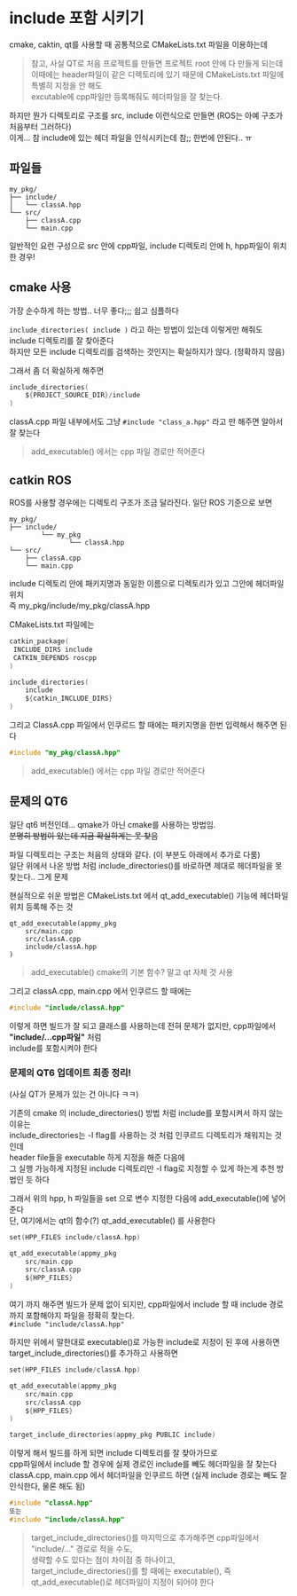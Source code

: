 # include 포함 시키기 
cmake, caktin, qt를 사용할 때 공통적으로 CMakeLists.txt 파일을 이용하는데  

> 참고, 사실 QT로 처음 프로젝트를 만들면 프로젝트 root 안에 다 만들게 되는데  
이때에는 header파일이 같은 디렉토리에 있기 때문에 CMakeLists.txt 파일에 특별히 지정을 안 해도   
excutable에 cpp파일만 등록해줘도 헤더파일을 잘 찾는다.   

하지만 뭔가 디렉토리로 구조를 src, include 이런식으로 만들면 (ROS는 아예 구조가 처음부터 그러하다)   
이게... 참 include에 있는 헤더 파일을 인식시키는데 참;; 한번에 안된다.. ㅠ

## 파일들
```
my_pkg/
├── include/
│   └── classA.hpp
└── src/
    ├── classA.cpp
    └── main.cpp
```
일반적인 요런 구성으로 src 안에 cpp파일, include 디렉토리 안에 h, hpp파일이 위치한 경우!

## cmake 사용
가장 순수하게 하는 방법.. 너무 좋다;;; 쉽고 심플하다

`include_directories( include )` 라고 하는 방법이 있는데 이렇게만 해줘도 include 디렉토리를 잘 찾아준다  
하지만 모든 include 디렉토리를 검색하는 것인지는 확실하지가 않다. (정확하지 않음)

그래서 좀 더 확실하게 해주면
```c
include_directories(
    ${PROJECT_SOURCE_DIR}/include
)
```

classA.cpp 파일 내부에서도 그냥 `#include "class_a.hpp"` 라고 만 해주면 알아서 잘 찾는다 

> add_executable() 에서는 cpp 파일 경로만 적어준다


## catkin ROS
ROS를 사용할 경우에는 디렉토리 구조가 조금 달라진다. 일단 ROS 기준으로 보면  

```
my_pkg/
├── include/
        └── my_pkg    
               └── classA.hpp
└── src/
    ├── classA.cpp
    └── main.cpp
```
include 디렉토리 안에 패키지명과 동일한 이름으로 디렉토리가 있고 그안에 헤더파일 위치  
즉 my_pkg/include/my_pkg/classA.hpp  

CMakeLists.txt 파일에는 
```c
catkin_package(
 INCLUDE_DIRS include
 CATKIN_DEPENDS roscpp
)

include_directories(
    include
    ${catkin_INCLUDE_DIRS}
)
```

그리고 ClassA.cpp 파일에서 인쿠르드 할 때에는 패키지명을 한번 입력해서 해주면 된다   
```cpp
#include "my_pkg/classA.hpp"
```

> add_executable() 에서는 cpp 파일 경로만 적어준다


## 문제의 QT6
일단 qt6 버전인데... qmake가 아닌 cmake를 사용하는 방법임.  
~~분명히 방법이 있는데 지금 확실하게는 못 찾음~~

파일 디렉토리는 구조는 처음의 상태와 같다. (이 부분도 아래에서 추가로 다룸)  
일단 위에서 나온 방법 처럼 include_directories()를 바로하면 제대로 헤더파일을 못찾는다.. 그게 문제  

현실적으로 쉬운 방법은 CMakeLists.txt 에서 qt_add_executable() 기능에 헤더파일 위치 등록해 주는 것

```
qt_add_executable(appmy_pkg
    src/main.cpp
    src/classA.cpp
    include/classA.hpp
)
```
> add_executable() cmake의 기본 함수? 말고 qt 자체 것 사용


그리고 classA.cpp, main.cpp 에서 인쿠르드 할 때에는   
```cpp
#include "include/classA.hpp"
```

이렇게 하면 빌드가 잘 되고 클래스를 사용하는데 전혀 문제가 없지만, cpp파일에서 **"include/...cpp파일"** 처럼   
include를 포함시켜야 한다    


### 문제의 QT6 업데이트 최종 정리!
(사실 QT가 문제가 있는 건 아니다 ㅋㅋ)

기존의 cmake 의 include_directories() 방법 처럼 include를 포함시켜서 하지 않는 이유는   
include_directories는 -I flag를 사용하는 것 처럼 인쿠르드 디렉토리가 채워지는 것인데  
header file들을 executable 하게 지정을 해준 다음에   
그 실행 가능하게 지정된 include 디렉토리만 -I flag로 지정할 수 있게 하는게 추천 방법인 듯 하다   

그래서 위의 hpp, h 파일들을 set 으로 변수 지정한 다음에 add_executable()에 넣어준다  
단, 여기에서는 qt의 함수(?) qt_add_executable() 를 사용한다   

```c
set(HPP_FILES include/classA.hpp)

qt_add_executable(appmy_pkg
    src/main.cpp
    src/classA.cpp
    ${HPP_FILES}
)
```

여기 까지 해주면 빌드가 문제 없이 되지만, cpp파일에서 include 할 때 include 경로까지 포함해야지 파일을 정확히 찾는다.  
`#include "include/classA.hpp"`   

하지만 위에서 말한대로 executable()로 가능한 include로 지정이 된 후에 사용하면   
target_include_directories()를 추가하고 사용하면
```c
set(HPP_FILES include/classA.hpp)

qt_add_executable(appmy_pkg
    src/main.cpp
    src/classA.cpp
    ${HPP_FILES}
)

target_include_directories(appmy_pkg PUBLIC include)
```

이렇게 해서 빌드를 하게 되면 include 디렉토리를 잘 찾아가므로   
cpp파일에서 include 할 경우에 실제 경로인 include를 빼도 헤더파일을 잘 찾는다  
classA.cpp, main.cpp 에서 헤더파일을 인쿠르드 하면 (실제 include 경로는 빼도 잘 인식한다, 물론 해도 됨)   
```c
#include "classA.hpp"
또는 
#include "include/classA.hpp"
```

> target_include_directories()를 마지막으로 추가해주면 cpp파일에서 "include/..." 경로로 적을 수도,   
생략할 수도 있다는 점이 차이점 중 하나이고,   
target_include_directories()를 할 때에는 executable(), 즉 qt_add_executable()로 헤더파일이 지정이 되어야 한다   

